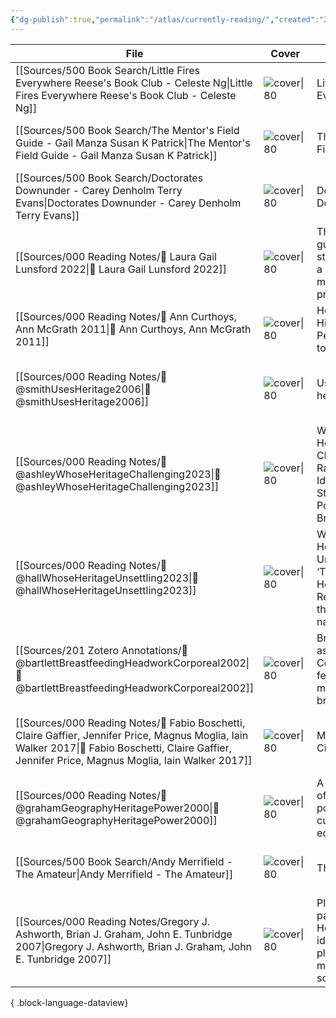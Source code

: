 ```yaml
---
{"dg-publish":true,"permalink":"/atlas/currently-reading/","created":"2024-06-18T09:05:16.000+08:00","updated":"2024-07-31T21:30:05.000+08:00"}
---
```



| File                                                                                                                                                                                                      | Cover                                                                                                                                                                                                                                                                           | Title                                                                               | Yr   | Modified                | Added                     |
| --------------------------------------------------------------------------------------------------------------------------------------------------------------------------------------------------------- | ------------------------------------------------------------------------------------------------------------------------------------------------------------------------------------------------------------------------------------------------------------------------------- | ----------------------------------------------------------------------------------- | ---- | ----------------------- | ------------------------- |
| [[Sources/500 Book Search/Little Fires Everywhere Reese's Book Club - Celeste Ng\|Little Fires Everywhere Reese's Book Club - Celeste Ng]]                                                             | ![cover\|80](http://books.google.com/books/content?id=OsUPDgAAQBAJ&printsec=frontcover&img=1&zoom=1&edge=curl&source=gbs_api)                                                                                                                                                   | Little Fires Everywhere                                                             | 2017 | 11:21 AM - 2025 May 28  | 8:54 AM - 2025 April 23   |
| [[Sources/500 Book Search/The Mentor's Field Guide - Gail Manza Susan K Patrick\|The Mentor's Field Guide - Gail Manza Susan K Patrick]]                                                               | ![cover\|80](http://books.google.com/books/content?id=b2uxuAAACAAJ&printsec=frontcover&img=1&zoom=1&source=gbs_api)                                                                                                                                                             | The Mentor's Field Guide                                                            | 2012 | 11:20 AM - 2025 May 28  | 11:11 AM - 2025 May 28    |
| [[Sources/500 Book Search/Doctorates Downunder - Carey Denholm Terry Evans\|Doctorates Downunder - Carey Denholm Terry Evans]]                                                                         | ![cover\|80](http://books.google.com/books/content?id=WTzhEAAAQBAJ&printsec=frontcover&img=1&zoom=1&edge=curl&source=gbs_api)                                                                                                                                                   | Doctorates Downunder                                                                | 2006 | 11:20 AM - 2025 May 28  | 11:13 AM - 2025 May 28    |
| [[Sources/000 Reading Notes/📖 Laura Gail Lunsford 2022\|📖 Laura Gail Lunsford 2022]]                                                                                                                 | ![cover\|80](https://images.routledge.com/common/jackets/crclarge/978036775/9780367757519.jpg)                                                                                                                                                                                  | The mentor's guide: five steps to build a successful mentoring program              | 2022 | 11:17 AM - 2025 May 28  | 11:57 AM - 2025 May 23    |
| [[Sources/000 Reading Notes/📖 Ann Curthoys, Ann McGrath 2011\|📖 Ann Curthoys, Ann McGrath 2011]]                                                                                                     | ![cover\|80](https://media.springernature.com/full/springer-static/cover-hires/book/978-0-230-30496-3)                                                                                                                                                                          | How to Write History that People Want to Read                                       | 2011 | 10:18 AM - 2025 May 07  | 9:20 AM - 2025 April 29   |
| [[Sources/000 Reading Notes/📖 @smithUsesHeritage2006\|📖 @smithUsesHeritage2006]]                                                                                                                     | ![cover\|80](https://books.google.com.ph/books/content?id=8wO7uQAACAAJ&printsec=frontcover&img=1&zoom=1&imgtk=AFLRE72riQ-h1jrgZSvOXk0JpHRvN31xhwH4dsnoNww2V58RJIz6A5bgM8TV62lZ457Z-NZGxtqMsTGVXuXVo82M_tW5rfZIj-srpaZCumkaFjBvVuBbXGXUxiHG8FO5Jj4n08KvCtou)                     | Uses of heritage                                                                    | 2006 | 8:53 AM - 2025 April 23 | 10:27 AM - 2025 March 17  |
| [[Sources/000 Reading Notes/📖 @ashleyWhoseHeritageChallenging2023\|📖 @ashleyWhoseHeritageChallenging2023]]                                                                                           | ![cover\|80](https://books.google.com.ph/books/publisher/content?id=b7iqEAAAQBAJ&printsec=frontcover&img=1&zoom=1&edge=curl&imgtk=AFLRE71WaTgRx_-FCeqkqHyELYBDVM3SMfATIWnNoPpaq48U5zBRobI4bWNJSKB0D4lhzmVpaoEqJW7_h1usGxmUs4EBSIEn1-cBeZP3lEGopLGn2qMU4SFupShmbq8lLQd_LRLC_Lmg) | Whose Heritage?: Challenging Race and Identity in Stuart Hall’s Post-nation Britain | 2023 | 8:53 AM - 2025 April 23 | 3:05 PM - 2025 April 07   |
| [[Sources/000 Reading Notes/📖 @hallWhoseHeritageUnsettling2023\|📖 @hallWhoseHeritageUnsettling2023]]                                                                                                 | ![cover\|80](https://i1.rgstatic.net/publication/367639484_Whose_Heritage_Un-settling_'The_Heritage'_Re-imagining_the_Post-nation/links/63d9b882c465a873a2723d5d/largepreview.png)                                                                                              | Whose Heritage? Un-settling ‘The Heritage’, Re-imagining the Post-nation            | 2023 | 8:53 AM - 2025 April 23 | 3:03 PM - 2025 April 07   |
| [[Sources/201 Zotero Annotations/📑 @bartlettBreastfeedingHeadworkCorporeal2002\|📑 @bartlettBreastfeedingHeadworkCorporeal2002]]                                                                      | ![cover\|80](https://i1.rgstatic.net/publication/223511572_Breastfeeding_as_Headwork_Corporeal_Feminism_and_Meanings_for_Breastfeeding/links/61a18b973068c54fa52044e1/largepreview.png)                                                                                         | Breastfeeding as headwork: Corporeal feminism and meanings for breastfeeding        | 2002 | 8:52 AM - 2025 April 23 | 1:11 PM - 2024 October 06 |
| [[Sources/000 Reading Notes/📖 Fabio Boschetti, Claire Gaffier, Jennifer Price, Magnus Moglia, Iain Walker 2017\|📖 Fabio Boschetti, Claire Gaffier, Jennifer Price, Magnus Moglia, Iain Walker 2017]] | ![cover\|80](https://i1.rgstatic.net/publication/317104143_Myths_of_the_City/links/5a725aab0f7e9b20d48e0ed1/largepreview.png)                                                                                                                                                   | Myths of the City                                                                   | 2017 | 8:50 AM - 2025 April 23 | 8:56 PM - 2024 August 05  |
| [[Sources/000 Reading Notes/📖 @grahamGeographyHeritagePower2000\|📖 @grahamGeographyHeritagePower2000]]                                                                                               | ![cover\|80](https://images.routledge.com/common/jackets/crclarge/978034067/9780340677780.jpg)                                                                                                                                                                                  | A geography of heritage : power, culture, and economy                               | 2000 | 8:45 AM - 2025 April 23 | 4:00 PM - 2025 March 27   |
| [[Sources/500 Book Search/Andy Merrifield - The Amateur\|Andy Merrifield - The Amateur]]                                                                                                               | ![cover\|80](http://books.google.com/books/content?id=kedqDwAAQBAJ&printsec=frontcover&img=1&zoom=1&edge=curl&source=gbs_api)                                                                                                                                                   | The Amateur                                                                         | 2018 | 9:35 PM - 2024 July 27  | 9:33 PM - 2024 July 27    |
| [[Sources/000 Reading Notes/Gregory J. Ashworth, Brian J. Graham, John E. Tunbridge 2007\|Gregory J. Ashworth, Brian J. Graham, John E. Tunbridge 2007]]                                               | ![cover\|80](http://books.google.com/books/content?id=j-PtAAAAMAAJ&printsec=frontcover&img=1&zoom=1&source=gbs_api)                                                                                                                                                             | Pluralising pasts: Heritage, identity and place in multicultural societies          | 2007 | 10:59 PM - 2024 July 21 | 10:00 AM - 2024 June 18   |

{ .block-language-dataview}


